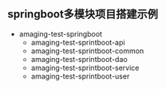 ## springboot多模块项目搭建示例

- amaging-test-springboot
  * amaging-test-sprintboot-api
  * amaging-test-sprintboot-common
  * amaging-test-sprintboot-dao
  * amaging-test-sprintboot-service
  * amaging-test-sprintboot-user